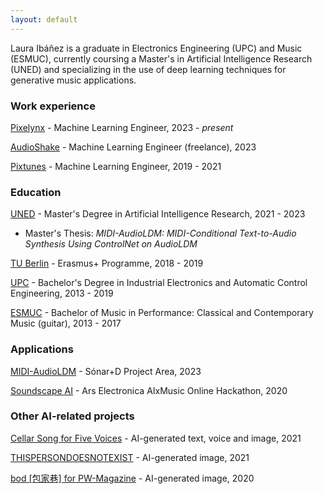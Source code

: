 ```yaml
---
layout: default
---
```


Laura Ibáñez is a graduate in Electronics Engineering (UPC) and Music (ESMUC), currently coursing a Master's in Artificial Intelligence Research (UNED) and specializing in the use of deep learning techniques for generative music applications.

### Work experience

[Pixelynx](https://pixelynx.io/) - Machine Learning Engineer, 2023 - _present_

[AudioShake](https://www.audioshake.ai/) - Machine Learning Engineer (freelance), 2023

[Pixtunes](https://www.pixtunes.com/) - Machine Learning Engineer, 2019 - 2021

### Education

[UNED](https://www.uned.es/) - Master's Degree in Artificial Intelligence Research, 2021 - 2023
- Master's Thesis: _MIDI-AudioLDM: MIDI-Conditional Text-to-Audio Synthesis Using ControlNet on AudioLDM_

[TU Berlin](https://www.tu.berlin/) - Erasmus+ Programme, 2018 - 2019

[UPC](https://www.upc.edu/) - Bachelor's Degree in Industrial Electronics and Automatic Control Engineering, 2013 - 2019

[ESMUC](https://www.esmuc.cat/) - Bachelor of Music in Performance: Classical and Contemporary Music (guitar), 2013 - 2017

### Applications

[MIDI-AudioLDM](https://huggingface.co/spaces/lauraibnz/midi-audioldm) - Sónar+D Project Area, 2023

[Soundscape AI](https://soundscape-ai.netlify.app/) - Ars Electronica AIxMusic Online Hackathon, 2020

### Other AI-related projects

[Cellar Song for Five Voices](https://www.virtuallyrealityevents.com/emmettwilliams) - AI-generated text, voice and image, 2021

[THISPERSONDOESNOTEXIST](https://www.michaelbrailey.com/thispersondoesnotexist) - AI-generated image, 2021

[bod [包家巷] for PW-Magazine](https://pw-magazine.com/2020/bod-sentient-sounds-impossible-to-avoid) - AI-generated image, 2020
